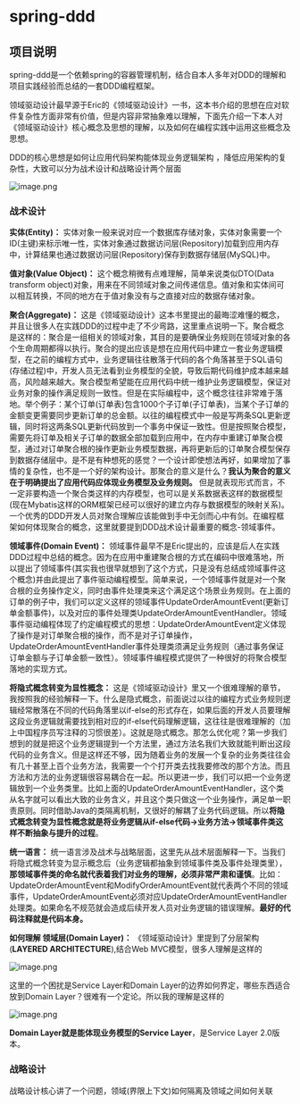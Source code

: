 # spring-ddd
## 项目说明
spring-ddd是一个依赖spring的容器管理机制，结合自本人多年对DDD的理解和项目实践经验而总结的一套DDD编程框架。

领域驱动设计最早源于Eric的《领域驱动设计》一书，这本书介绍的思想在应对软件复杂性方面非常有价值，但是内容非常抽象难以理解，下面先介绍一下本人对《领域驱动设计》核心概念及思想的理解，以及如何在编程实践中运用这些概念及思想。

DDD的核心思想是如何让应用代码架构能体现业务逻辑架构 ，降低应用架构的复杂性，大致可以分为战术设计和战略设计两个层面

![image.png](https://lz9771.oss-cn-qingdao.aliyuncs.com/ddd/concepts.png)

### 战术设计

**实体(Entity)：** 实体对象一般来说对应一个数据库存储对象，实体对象需要一个ID(主键)来标示唯一性，实体对象通过数据访问层(Repository)加载到应用内存中，计算结果也通过数据访问层(Repository)保存到数据存储层(MySQL)中。

**值对象(Value Object)：** 这个概念稍微有点难理解，简单来说类似DTO(Data transform object)对象，用来在不同领域对象之间传递信息。值对象和实体间可以相互转换，不同的地方在于值对象没有与之直接对应的数据存储对象。

**聚合(Aggregate)：** 这是《领域驱动设计》这本书里提出的最晦涩难懂的概念，并且让很多人在实践DDD的过程中走了不少弯路，这里重点说明一下。聚合概念是这样的：聚合是一组相关的领域对象，其目的是要确保业务规则在领域对象的各个生命周期都得以执行。聚合的提出应该是想在应用代码中建立一套业务逻辑模型，在之前的编程方式中，业务逻辑往往散落于代码的各个角落甚至于SQL语句(存储过程)中，开发人员无法看到业务模型的全貌，导致后期代码维护成本越来越高，风险越来越大。聚合模型希望能在应用代码中统一维护业务逻辑模型，保证对业务对象的操作满足规则一致性。但是在实际编程中，这个概念往往非常难于落地。举个例子：某个订单(订单表)包含1000个子订单(子订单表)，当某个子订单的金额变更需要同步更新订单的总金额。以往的编程模式中一般是写两条SQL更新逻辑，同时将这两条SQL更新代码放到一个事务中保证一致性。但是按照聚合模型，需要先将订单及相关子订单的数据全部加载到应用中，在内存中重建订单聚合模型，通过对订单聚合根的操作更新业务模型数据，再将更新后的订单聚合模型保存到数据存储层中。是不是有种想死的感觉？一个设计即使想法再好，如果增加了事情的复杂性，也不是一个好的架构设计。那聚合的意义是什么？**我认为聚合的意义在于明确提出了应用代码应体现业务模型及业务规则。** 但是就表现形式而言，不一定非要构造一个聚合类这样的内存模型，也可以是关系数据表这样的数据模型(现在Mybatis这样的ORM框架已经可以很好的建立内存与数据模型的映射关系)。一个优秀的DDD开发人员对聚合理解应该能做到手中无剑而心中有剑。在编程框架如何体现聚合的概念，这里就要提到DDD战术设计最重要的概念-领域事件。

**领域事件(Domain Event)：** 领域事件最早不是Eric提出的，应该是后人在实践DDD过程中总结的概念。因为在应用中重建聚合根的方式在编码中很难落地，所以提出了领域事件(其实我也很早就想到了这个方式，只是没有总结成领域事件这个概念)并由此提出了事件驱动编程模型。简单来说，一个领域事件就是对一个聚合根的业务操作定义，同时由事件处理类来这个满足这个场景业务规则。在上面的订单的例子中，我们可以定义这样的领域事件UpdateOrderAmountEvent(更新订单金额事件)，以及对应的事件处理类UpdateOrderAmountEventHandler。领域事件驱动编程体现了约定编程模式的思想：UpdateOrderAmountEvent定义体现了操作是对订单聚合根的操作，而不是对子订单操作，UpdateOrderAmountEventHandler事件处理类须满足业务规则（通过事务保证订单金额与子订单金额一致性）。领域事件编程模式提供了一种很好的将聚合模型落地的实现方式。

**将隐式概念转变为显性概念：** 这是《领域驱动设计》里又一个很难理解的章节，我按照我的经验解释一下。什么是隐式概念，前面说过以往的编程方式业务规则逻辑经常散落在不同的代码角落里以if-else的形式存在，如果后面的开发人员要理解这段业务逻辑就需要找到相对应的if-else代码理解逻辑，这往往是很难理解的（加上中国程序员写注释的习惯很差）。这就是隐式概念。那怎么优化呢？第一步我们想到的就是把这个业务逻辑提到一个方法里，通过方法名我们大致就能判断出这段代码的业务含义。但是这样还不够，因为随着业务的发展一个复杂的业务类往往会有几十甚至上百个业务方法，我需要一个个打开类去找我要修改的那个方法。而且方法和方法的业务逻辑很容易耦合在一起。所以更进一步，我们可以把一个业务逻辑放到一个业务类里。比如上面的UpdateOrderAmountEventHandler，这个类从名字就可以看出大致的业务含义，并且这个类只做这一个业务操作，满足单一职责原则。同时借助Java的类隔离机制，又很好的解耦了业务代码逻辑。所以**将隐式概念转变为显性概念就是将业务逻辑从if-else代码->业务方法->领域事件类这样不断抽象与提升的过程**。

**统一语言：** 统一语言涉及战术与战略层面，这里先从战术层面解释一下。当我们将隐式概念转变为显示概念后（业务逻辑都抽象到领域事件类及事件处理类里），**那领域事件类的命名就代表着我们对业务的理解，必须非常严肃和谨慎**。比如：UpdateOrderAmountEvent和ModifyOrderAmountEvent就代表两个不同的领域事件，UpdateOrderAmountEvent必须对应UpdateOrderAmountEventHandler处理类。如果命名不规范就会造成后续开发人员对业务逻辑的错误理解。**最好的代码注释就是代码本身。**

**如何理解 领域层(Domain Layer)：** 《领域驱动设计》里提到了分层架构(**LAYERED ARCHITECTURE**),结合Web MVC模型，很多人理解是这样的

![image.png](https://lz9771.oss-cn-qingdao.aliyuncs.com/ddd/layered_architecture.png)

这里的一个困扰是Service Layer和Domain Layer的边界如何界定，哪些东西适合放到Domain Layer？很难有一个定论。所以我的理解是这样的

![image.png](https://lz9771.oss-cn-qingdao.aliyuncs.com/ddd/layered_architecture1.png)

**Domain Layer就是能体现业务模型的Service Layer**，是Service Layer 2.0版本。

### 战略设计
战略设计核心讲了一个问题，领域(界限上下文)如何隔离及领域之间如何关联



